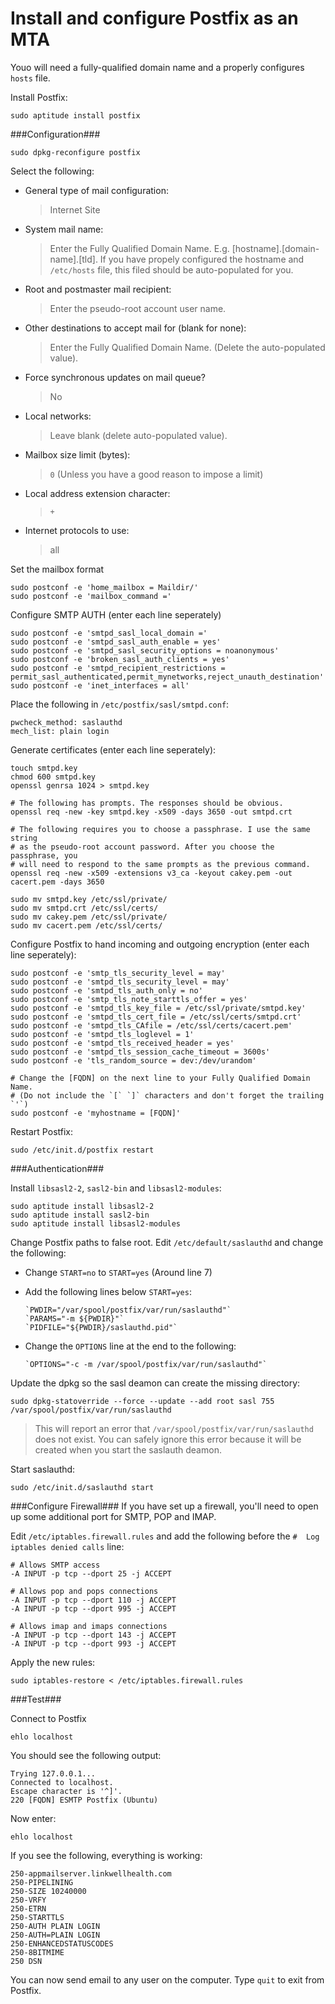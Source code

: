 Install and configure Postfix as an MTA
=======================================

Youo will need a fully-qualified domain name and a properly configures `hosts` file.

Install Postfix:

    sudo aptitude install postfix

###Configuration###

    sudo dpkg-reconfigure postfix

Select the following:

* General type of mail configuration:
  > Internet Site

* System mail name:
  > Enter the Fully Qualified Domain Name. E.g. [hostname].[domain-name].[tld].
  > If you have propely configured the hostname and `/etc/hosts` file, this
  > filed should be auto-populated for you.

* Root and postmaster mail recipient:
  > Enter the pseudo-root account user name.

* Other destinations to accept mail for (blank for none):
  > Enter the Fully Qualified Domain Name. (Delete the auto-populated value).

* Force synchronous updates on mail queue?
  > No

* Local networks:
  > Leave blank (delete auto-populated value).

* Mailbox size limit (bytes):
  > `0` (Unless you have a good reason to impose a limit)

* Local address extension character:
  > `+`

* Internet protocols to use:
  > all

Set the mailbox format

    sudo postconf -e 'home_mailbox = Maildir/'
    sudo postconf -e 'mailbox_command ='

Configure SMTP AUTH (enter each line seperately)

    sudo postconf -e 'smtpd_sasl_local_domain ='
    sudo postconf -e 'smtpd_sasl_auth_enable = yes'
    sudo postconf -e 'smtpd_sasl_security_options = noanonymous'
    sudo postconf -e 'broken_sasl_auth_clients = yes'
    sudo postconf -e 'smtpd_recipient_restrictions = permit_sasl_authenticated,permit_mynetworks,reject_unauth_destination'
    sudo postconf -e 'inet_interfaces = all'

Place the following in `/etc/postfix/sasl/smtpd.conf`:

    pwcheck_method: saslauthd
    mech_list: plain login

Generate certificates (enter each line seperately):

    touch smtpd.key
    chmod 600 smtpd.key
    openssl genrsa 1024 > smtpd.key

    # The following has prompts. The responses should be obvious.
    openssl req -new -key smtpd.key -x509 -days 3650 -out smtpd.crt

    # The following requires you to choose a passphrase. I use the same string
    # as the pseudo-root account password. After you choose the passphrase, you
    # will need to respond to the same prompts as the previous command.
    openssl req -new -x509 -extensions v3_ca -keyout cakey.pem -out cacert.pem -days 3650

    sudo mv smtpd.key /etc/ssl/private/
    sudo mv smtpd.crt /etc/ssl/certs/
    sudo mv cakey.pem /etc/ssl/private/
    sudo mv cacert.pem /etc/ssl/certs/

Configure Postfix to hand incoming and outgoing encryption (enter each line
seperately):

    sudo postconf -e 'smtp_tls_security_level = may'
    sudo postconf -e 'smtpd_tls_security_level = may'
    sudo postconf -e 'smtpd_tls_auth_only = no'
    sudo postconf -e 'smtp_tls_note_starttls_offer = yes'
    sudo postconf -e 'smtpd_tls_key_file = /etc/ssl/private/smtpd.key'
    sudo postconf -e 'smtpd_tls_cert_file = /etc/ssl/certs/smtpd.crt'
    sudo postconf -e 'smtpd_tls_CAfile = /etc/ssl/certs/cacert.pem'
    sudo postconf -e 'smtpd_tls_loglevel = 1'
    sudo postconf -e 'smtpd_tls_received_header = yes'
    sudo postconf -e 'smtpd_tls_session_cache_timeout = 3600s'
    sudo postconf -e 'tls_random_source = dev:/dev/urandom'

    # Change the [FQDN] on the next line to your Fully Qualified Domain Name.
    # (Do not include the `[` `]` characters and don't forget the trailing `'`)
    sudo postconf -e 'myhostname = [FQDN]'

Restart Postfix:

    sudo /etc/init.d/postfix restart

###Authentication###

Install `libsasl2-2`, `sasl2-bin` and `libsasl2-modules`:

    sudo aptitude install libsasl2-2
    sudo aptitude install sasl2-bin
    sudo aptitude install libsasl2-modules

Change Postfix paths to false root. Edit `/etc/default/saslauthd` and change
the following:

* Change `START=no` to `START=yes` (Around line 7)
* Add the following lines below `START=yes`:

      `PWDIR="/var/spool/postfix/var/run/saslauthd"`
      `PARAMS="-m ${PWDIR}"`
      `PIDFILE="${PWDIR}/saslauthd.pid"`

* Change the `OPTIONS` line at the end to the following:

      `OPTIONS="-c -m /var/spool/postfix/var/run/saslauthd"`

Update the dpkg so the sasl deamon can create the missing directory:

    sudo dpkg-statoverride --force --update --add root sasl 755 /var/spool/postfix/var/run/saslauthd

> This will report an error that `/var/spool/postfix/var/run/saslauthd` does
> not exist. You can safely ignore this error because it will be created when
> you start the saslauth deamon.

Start saslauthd:

    sudo /etc/init.d/saslauthd start

###Configure Firewall###
If you have set up a firewall, you'll need to open up some additional port for
SMTP, POP and IMAP.

Edit `/etc/iptables.firewall.rules` and add the following before the
`#  Log iptables denied calls` line:

    # Allows SMTP access
    -A INPUT -p tcp --dport 25 -j ACCEPT

    # Allows pop and pops connections
    -A INPUT -p tcp --dport 110 -j ACCEPT
    -A INPUT -p tcp --dport 995 -j ACCEPT

    # Allows imap and imaps connections
    -A INPUT -p tcp --dport 143 -j ACCEPT
    -A INPUT -p tcp --dport 993 -j ACCEPT

Apply the new rules:

    sudo iptables-restore < /etc/iptables.firewall.rules


###Test###

Connect to Postfix

    ehlo localhost

You should see the following output:  

`Trying 127.0.0.1...`  
`Connected to localhost.`  
`Escape character is '^]'.`  
`220 [FQDN] ESMTP Postfix (Ubuntu)`  

Now enter:

    ehlo localhost

If you see the following, everything is working:  

`250-appmailserver.linkwellhealth.com`  
`250-PIPELINING`  
`250-SIZE 10240000`  
`250-VRFY`  
`250-ETRN`  
`250-STARTTLS`  
`250-AUTH PLAIN LOGIN`  
`250-AUTH=PLAIN LOGIN`  
`250-ENHANCEDSTATUSCODES`  
`250-8BITMIME`  
`250 DSN`  

You can now send email to any user on the computer. Type `quit` to exit from
Postfix.
